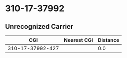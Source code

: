 # 310-17-37992
## Unrecognized Carrier


| CGI | Nearest CGI | Distance |
|-----|-------------|----------|
| 310-17-37992-427 |  | 0.0 |
